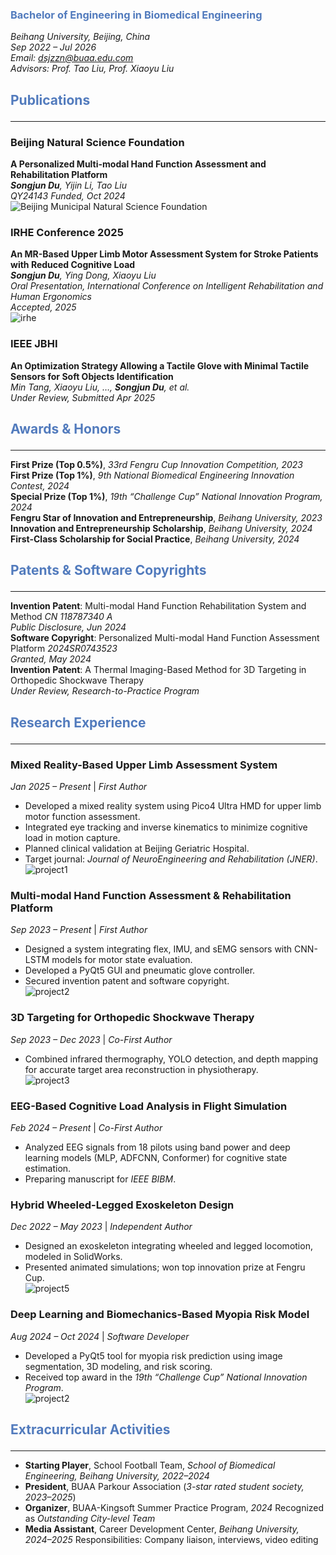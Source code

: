 ### <p style="color:#527BBD">Bachelor of Engineering in Biomedical Engineering</p>    
*Beihang University, Beijing, China*  
*Sep 2022 – Jul 2026*  
*Email: [dsjzzn@buaa.edu.com](mailto:dsjzzn@buaa.edu.com)*  
*Advisors: Prof. Tao Liu, Prof. Xiaoyu Liu*



## <p style="color:#527BBD">Publications</p>
---
### Beijing Natural Science Foundation  
**A Personalized Multi-modal Hand Function Assessment and Rehabilitation Platform**  
***Songjun Du**, Yijin Li, Tao Liu*  
*QY24143* 
*Funded, Oct 2024*  
![Beijing Municipal Natural Science Foundation](BJN.png)


### IRHE Conference 2025  
**An MR-Based Upper Limb Motor Assessment System for Stroke Patients with Reduced Cognitive Load**  
***Songjun Du**, Ying Dong, Xiaoyu Liu*  
*Oral Presentation, International Conference on Intelligent Rehabilitation and Human Ergonomics*  
*Accepted, 2025*  
![irhe](IRHE.png)  


### IEEE JBHI  
**An Optimization Strategy Allowing a Tactile Glove with Minimal Tactile Sensors for Soft Objects Identification**  
*Min Tang, Xiaoyu Liu, …, **Songjun Du**, et al.*  
*Under Review, Submitted Apr 2025*

## <p style="color:#527BBD">Awards & Honors</p>
---

**First Prize (Top 0.5%)**, *33rd Fengru Cup Innovation Competition, 2023*  
**First Prize (Top 1%)**, *9th National Biomedical Engineering Innovation Contest, 2024*  
**Special Prize (Top 1%)**, *19th “Challenge Cup” National Innovation Program, 2024*  
**Fengru Star of Innovation and Entrepreneurship**, *Beihang University, 2023*  
**Innovation and Entrepreneurship Scholarship**, *Beihang University, 2024*  
**First-Class Scholarship for Social Practice**, *Beihang University, 2024*


## <p style="color:#527BBD">Patents & Software Copyrights</p>
---

**Invention Patent**: Multi-modal Hand Function Rehabilitation System and Method *CN 118787340 A*  
*Public Disclosure, Jun 2024*  
**Software Copyright**: Personalized Multi-modal Hand Function Assessment Platform *2024SR0743523*  
*Granted, May 2024*  
**Invention Patent**: A Thermal Imaging-Based Method for 3D Targeting in Orthopedic Shockwave Therapy  
*Under Review, Research-to-Practice Program*

## <p style="color:#527BBD">Research Experience</p>
---
### Mixed Reality-Based Upper Limb Assessment System  
*Jan 2025 – Present* | *First Author*  
- Developed a mixed reality system using Pico4 Ultra HMD for upper limb motor function assessment.  
- Integrated eye tracking and inverse kinematics to minimize cognitive load in motion capture.  
- Planned clinical validation at Beijing Geriatric Hospital.  
- Target journal: *Journal of NeuroEngineering and Rehabilitation (JNER)*.  
![project1](p1.png)    


### Multi-modal Hand Function Assessment & Rehabilitation Platform  
*Sep 2023 – Present* | *First Author*  
- Designed a system integrating flex, IMU, and sEMG sensors with CNN-LSTM models for motor state evaluation.  
- Developed a PyQt5 GUI and pneumatic glove controller.  
- Secured invention patent and software copyright.  
![project2](p2.png)     


### 3D Targeting for Orthopedic Shockwave Therapy  
*Sep 2023 – Dec 2023* | *Co-First Author*  
- Combined infrared thermography, YOLO detection, and depth mapping for accurate target area reconstruction in physiotherapy.  
![project3](p3.png)     

### EEG-Based Cognitive Load Analysis in Flight Simulation  
*Feb 2024 – Present* | *Co-First Author*  
- Analyzed EEG signals from 18 pilots using band power and deep learning models (MLP, ADFCNN, Conformer) for cognitive state estimation.  
- Preparing manuscript for *IEEE BIBM*.  
<!-- ![project4](p4.png)      -->

### Hybrid Wheeled-Legged Exoskeleton Design  
*Dec 2022 – May 2023* | *Independent Author*  
- Designed an exoskeleton integrating wheeled and legged locomotion, modeled in SolidWorks.  
- Presented animated simulations; won top innovation prize at Fengru Cup.  
![project5](p5.png)     


### Deep Learning and Biomechanics-Based Myopia Risk Model  
*Aug 2024 – Oct 2024* | *Software Developer*  
- Developed a PyQt5 tool for myopia risk prediction using image segmentation, 3D modeling, and risk scoring.  
- Received top award in the *19th “Challenge Cup” National Innovation Program*.  
![project2](p6.png)     


## <p style="color:#527BBD">Extracurricular Activities</p>
---

- **Starting Player**, School Football Team, *School of Biomedical Engineering, Beihang University, 2022–2024*  
- **President**, BUAA Parkour Association (*3-star rated student society, 2023–2025*)  
- **Organizer**, BUAA-Kingsoft Summer Practice Program, *2024*  Recognized as *Outstanding City-level Team*  
- **Media Assistant**, Career Development Center, *Beihang University, 2024–2025*  Responsibilities: Company liaison, interviews, video editing